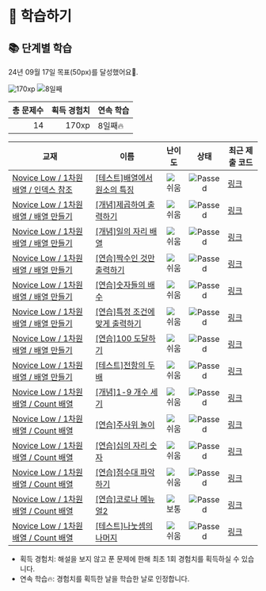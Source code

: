 # 📖 학습하기

## 📚 단계별 학습
24년 09월 17일 목표(50px)를 달성했어요🥳.

![170xp](https://img.shields.io/badge/EXP-170xp-%235cb85c.svg?for-the-badge)
![8일째](https://img.shields.io/badge/연속학습-8일째-%23E34F26.svg?for-the-badge)

|총 문제수|획득 경험치|연속 학습|
|---:|---:|---|
14|170xp|8일째🔥|

|교재|이름|난이도|상태|최근 제출 코드|
|---|---|:---:|:---:|---|
|[Novice Low / 1차원 배열 / 인덱스 참조](https://www.codetree.ai/missions?missionId=4)|[[테스트]배열에서 원소의 특징](https://www.codetree.ai/missions/4/problems/characteristics-of-elements-in-an-array)|![쉬움][easy]|![Passed][passed]|[링크](https://github.com/LemonEclipse/codetree-TILs/blob/main/240917/%EB%B0%B0%EC%97%B4%EC%97%90%EC%84%9C%20%EC%9B%90%EC%86%8C%EC%9D%98%20%ED%8A%B9%EC%A7%95/characteristics-of-elements-in-an-array.c)|
|[Novice Low / 1차원 배열 / 배열 만들기](https://www.codetree.ai/missions?missionId=4)|[[개념]제곱하여 출력하기](https://www.codetree.ai/missions/4/problems/print-square-of-elements)|![쉬움][easy]|![Passed][passed]|[링크](https://github.com/LemonEclipse/codetree-TILs/blob/main/240917/%EC%A0%9C%EA%B3%B1%ED%95%98%EC%97%AC%20%EC%B6%9C%EB%A0%A5%ED%95%98%EA%B8%B0/print-square-of-elements.c)|
|[Novice Low / 1차원 배열 / 배열 만들기](https://www.codetree.ai/missions?missionId=4)|[[개념]일의 자리 배열](https://www.codetree.ai/missions/4/problems/array-with-units)|![쉬움][easy]|![Passed][passed]|[링크](https://github.com/LemonEclipse/codetree-TILs/blob/main/240917/%EC%9D%BC%EC%9D%98%20%EC%9E%90%EB%A6%AC%20%EB%B0%B0%EC%97%B4/array-with-units.c)|
|[Novice Low / 1차원 배열 / 배열 만들기](https://www.codetree.ai/missions?missionId=4)|[[연습]짝수인 것만 출력하기](https://www.codetree.ai/missions/4/problems/print-even-number)|![쉬움][easy]|![Passed][passed]|[링크](https://github.com/LemonEclipse/codetree-TILs/blob/main/240917/%EC%A7%9D%EC%88%98%EC%9D%B8%20%EA%B2%83%EB%A7%8C%20%EC%B6%9C%EB%A0%A5%ED%95%98%EA%B8%B0/print-even-number.c)|
|[Novice Low / 1차원 배열 / 배열 만들기](https://www.codetree.ai/missions?missionId=4)|[[연습]숫자들의 배수](https://www.codetree.ai/missions/4/problems/multiple-of-numbers)|![쉬움][easy]|![Passed][passed]|[링크](https://github.com/LemonEclipse/codetree-TILs/blob/main/240917/%EC%88%AB%EC%9E%90%EB%93%A4%EC%9D%98%20%EB%B0%B0%EC%88%98/multiple-of-numbers.c)|
|[Novice Low / 1차원 배열 / 배열 만들기](https://www.codetree.ai/missions?missionId=4)|[[연습]특정 조건에 맞게 출력하기](https://www.codetree.ai/missions/4/problems/print-in-specific-conditions)|![쉬움][easy]|![Passed][passed]|[링크](https://github.com/LemonEclipse/codetree-TILs/blob/main/240917/%ED%8A%B9%EC%A0%95%20%EC%A1%B0%EA%B1%B4%EC%97%90%20%EB%A7%9E%EA%B2%8C%20%EC%B6%9C%EB%A0%A5%ED%95%98%EA%B8%B0/print-in-specific-conditions.c)|
|[Novice Low / 1차원 배열 / 배열 만들기](https://www.codetree.ai/missions?missionId=4)|[[연습]100 도달하기](https://www.codetree.ai/missions/4/problems/reach-100)|![쉬움][easy]|![Passed][passed]|[링크](https://github.com/LemonEclipse/codetree-TILs/blob/main/240917/100%20%EB%8F%84%EB%8B%AC%ED%95%98%EA%B8%B0/reach-100.c)|
|[Novice Low / 1차원 배열 / 배열 만들기](https://www.codetree.ai/missions?missionId=4)|[[테스트]전항의 두 배](https://www.codetree.ai/missions/4/problems/twice-the-previous)|![쉬움][easy]|![Passed][passed]|[링크](https://github.com/LemonEclipse/codetree-TILs/blob/main/240917/%EC%A0%84%ED%95%AD%EC%9D%98%20%EB%91%90%20%EB%B0%B0/twice-the-previous.c)|
|[Novice Low / 1차원 배열 / Count 배열](https://www.codetree.ai/missions?missionId=4)|[[개념]1-9 개수 세기](https://www.codetree.ai/missions/4/problems/count-one-to-nine)|![쉬움][easy]|![Passed][passed]|[링크](https://github.com/LemonEclipse/codetree-TILs/blob/main/240917/1-9%20%EA%B0%9C%EC%88%98%20%EC%84%B8%EA%B8%B0/count-one-to-nine.c)|
|[Novice Low / 1차원 배열 / Count 배열](https://www.codetree.ai/missions?missionId=4)|[[연습]주사위 놀이](https://www.codetree.ai/missions/4/problems/play-with-dice)|![쉬움][easy]|![Passed][passed]|[링크](https://github.com/LemonEclipse/codetree-TILs/blob/main/240917/%EC%A3%BC%EC%82%AC%EC%9C%84%20%EB%86%80%EC%9D%B4/play-with-dice.c)|
|[Novice Low / 1차원 배열 / Count 배열](https://www.codetree.ai/missions?missionId=4)|[[연습]십의 자리 숫자](https://www.codetree.ai/missions/4/problems/number-of-tens-digit)|![쉬움][easy]|![Passed][passed]|[링크](https://github.com/LemonEclipse/codetree-TILs/blob/main/240917/%EC%8B%AD%EC%9D%98%20%EC%9E%90%EB%A6%AC%20%EC%88%AB%EC%9E%90/number-of-tens-digit.c)|
|[Novice Low / 1차원 배열 / Count 배열](https://www.codetree.ai/missions?missionId=4)|[[연습]점수대 파악하기](https://www.codetree.ai/missions/4/problems/find-out-the-score-range)|![쉬움][easy]|![Passed][passed]|[링크](https://github.com/LemonEclipse/codetree-TILs/blob/main/240917/%EC%A0%90%EC%88%98%EB%8C%80%20%ED%8C%8C%EC%95%85%ED%95%98%EA%B8%B0/find-out-the-score-range.c)|
|[Novice Low / 1차원 배열 / Count 배열](https://www.codetree.ai/missions?missionId=4)|[[연습]코로나 메뉴얼2](https://www.codetree.ai/missions/4/problems/covid-manual2)|![보통][medium]|![Passed][passed]|[링크](https://github.com/LemonEclipse/codetree-TILs/blob/main/240917/%EC%BD%94%EB%A1%9C%EB%82%98%20%EB%A9%94%EB%89%B4%EC%96%BC2/covid-manual2.c)|
|[Novice Low / 1차원 배열 / Count 배열](https://www.codetree.ai/missions?missionId=4)|[[테스트]나눗셈의 나머지](https://www.codetree.ai/missions/4/problems/remainder-of-division)|![쉬움][easy]|![Passed][passed]|[링크](https://github.com/LemonEclipse/codetree-TILs/blob/main/240917/%EB%82%98%EB%88%97%EC%85%88%EC%9D%98%20%EB%82%98%EB%A8%B8%EC%A7%80/remainder-of-division.c)|


* 획득 경험치: 해설을 보지 않고 푼 문제에 한해 최초 1회 경험치를 획득하실 수 있습니다.
* 연속 학습🔥: 경험치를 획득한 날을 학습한 날로 인정합니다.










[b5]: https://img.shields.io/badge/Bronze_5-%235D3E31.svg
[b4]: https://img.shields.io/badge/Bronze_4-%235D3E31.svg
[b3]: https://img.shields.io/badge/Bronze_3-%235D3E31.svg
[b2]: https://img.shields.io/badge/Bronze_2-%235D3E31.svg
[b1]: https://img.shields.io/badge/Bronze_1-%235D3E31.svg
[s5]: https://img.shields.io/badge/Silver_5-%23394960.svg
[s4]: https://img.shields.io/badge/Silver_4-%23394960.svg
[s3]: https://img.shields.io/badge/Silver_3-%23394960.svg
[s2]: https://img.shields.io/badge/Silver_2-%23394960.svg
[s1]: https://img.shields.io/badge/Silver_1-%23394960.svg
[g5]: https://img.shields.io/badge/Gold_5-%23FFC433.svg
[g4]: https://img.shields.io/badge/Gold_4-%23FFC433.svg
[g3]: https://img.shields.io/badge/Gold_3-%23FFC433.svg
[g2]: https://img.shields.io/badge/Gold_2-%23FFC433.svg
[g1]: https://img.shields.io/badge/Gold_1-%23FFC433.svg
[p5]: https://img.shields.io/badge/Platinum_5-%2376DDD8.svg
[p4]: https://img.shields.io/badge/Platinum_4-%2376DDD8.svg
[p3]: https://img.shields.io/badge/Platinum_3-%2376DDD8.svg
[p2]: https://img.shields.io/badge/Platinum_2-%2376DDD8.svg
[p1]: https://img.shields.io/badge/Platinum_1-%2376DDD8.svg
[passed]: https://img.shields.io/badge/Passed-%23009D27.svg
[failed]: https://img.shields.io/badge/Failed-%23D24D57.svg
[easy]: https://img.shields.io/badge/쉬움-%235cb85c.svg?for-the-badge
[medium]: https://img.shields.io/badge/보통-%23FFC433.svg?for-the-badge
[hard]: https://img.shields.io/badge/어려움-%23D24D57.svg?for-the-badge